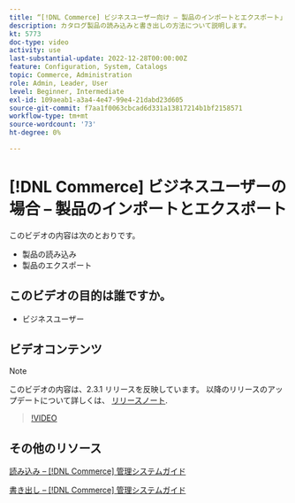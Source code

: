 ```yaml
---
title: “[!DNL Commerce] ビジネスユーザー向け – 製品のインポートとエクスポート」
description: カタログ製品の読み込みと書き出しの方法について説明します。
kt: 5773
doc-type: video
activity: use
last-substantial-update: 2022-12-28T00:00:00Z
feature: Configuration, System, Catalogs
topic: Commerce, Administration
role: Admin, Leader, User
level: Beginner, Intermediate
exl-id: 109aeab1-a3a4-4e47-99e4-21dabd23d605
source-git-commit: f7aa1f0063cbcad6d331a13817214b1bf2158571
workflow-type: tm+mt
source-wordcount: '73'
ht-degree: 0%

---
```


# [!DNL Commerce] ビジネスユーザーの場合 – 製品のインポートとエクスポート

このビデオの内容は次のとおりです。

- 製品の読み込み
- 製品のエクスポート

## このビデオの目的は誰ですか。

- ビジネスユーザー

## ビデオコンテンツ

>[!NOTE]
>
>このビデオの内容は、2.3.1 リリースを反映しています。 以降のリリースのアップデートについて詳しくは、 [リリースノート](https://experienceleague.adobe.com/docs/commerce-operations/release/notes/overview.html).

>[!VIDEO](https://video.tv.adobe.com/v/35958?quality=12&learn=on)

## その他のリソース

[読み込み –  [!DNL Commerce] 管理システムガイド](https://experienceleague.adobe.com/docs/commerce-admin/systems/data-transfer/data-import.html)

[書き出し –  [!DNL Commerce] 管理システムガイド](https://experienceleague.adobe.com/docs/commerce-admin/systems/data-transfer/data-export.html)
